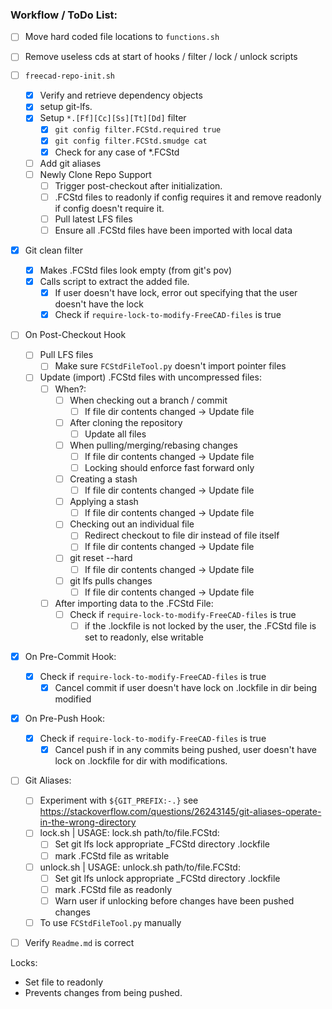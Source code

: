 ### Workflow / ToDo List:
- [ ] Move hard coded file locations to `functions.sh`

- [ ] Remove useless cds at start of hooks / filter / lock / unlock scripts

- [ ] `freecad-repo-init.sh`
    - [x] Verify and retrieve dependency objects
    - [x] setup git-lfs.
    - [x] Setup `*.[Ff][Cc][Ss][Tt][Dd]` filter
		- [x] `git config filter.FCStd.required true`
		- [x] `git config filter.FCStd.smudge cat`
		- [x] Check for any case of *.FCStd
	- [ ] Add git aliases
	- [ ] Newly Clone Repo Support
		- [ ] Trigger post-checkout after initialization.
		- [ ] .FCStd files to readonly if config requires it and remove readonly if config doesn't require it.
		- [ ] Pull latest LFS files
		- [ ] Ensure all .FCStd files have been imported with local data

- [x] Git clean filter
    - [x] Makes .FCStd files look empty (from git's pov)
    - [x] Calls script to extract the added file.
		- [x] If user doesn't have lock, error out specifying that the user doesn't have the lock
		- [x] Check if `require-lock-to-modify-FreeCAD-files` is true

- [ ] On Post-Checkout Hook
    - [ ] Pull LFS files
		- [ ] Make sure `FCStdFileTool.py` doesn't import pointer files
	- [ ] Update (import) .FCStd files with uncompressed files:
		- [ ] When?:
			- [ ] When checking out a branch / commit
				- [ ] If file dir contents changed -> Update file
			- [ ] After cloning the repository
				- [ ] Update all files
			- [ ] When pulling/merging/rebasing changes
				- [ ] If file dir contents changed -> Update file
				- [ ] Locking should enforce fast forward only
			- [ ] Creating a stash
				- [ ] If file dir contents changed -> Update file
			- [ ] Applying a stash
				- [ ] If file dir contents changed -> Update file
			- [ ] Checking out an individual file
				- [ ] Redirect checkout to file dir instead of file itself
				- [ ] If file dir contents changed -> Update file
			- [ ] git reset --hard
				- [ ] If file dir contents changed -> Update file
			- [ ] git lfs pulls changes
				- [ ] If file dir contents changed -> Update file
		- [ ] After importing data to the .FCStd File:
			- [ ] Check if `require-lock-to-modify-FreeCAD-files` is true
				- [ ] if the .lockfile is not locked by the user, the .FCStd file is set to readonly, else writable

- [x] On Pre-Commit Hook:
	- [x] Check if `require-lock-to-modify-FreeCAD-files` is true
		- [x] Cancel commit if user doesn't have lock on .lockfile in dir being modified

- [x] On Pre-Push Hook:
	- [x] Check if `require-lock-to-modify-FreeCAD-files` is true
		- [x] Cancel push if in any commits being pushed, user doesn't have lock on .lockfile for dir with modifications.

- [ ] Git Aliases:
	- [ ] Experiment with `${GIT_PREFIX:-.}` see https://stackoverflow.com/questions/26243145/git-aliases-operate-in-the-wrong-directory
	- [ ] lock.sh | USAGE: lock.sh path/to/file.FCStd:
		- [ ] Set git lfs lock appropriate _FCStd directory .lockfile
		- [ ] mark .FCStd file as writable
	- [ ] unlock.sh | USAGE: unlock.sh path/to/file.FCStd:
		- [ ] Set git lfs unlock appropriate _FCStd directory .lockfile
		- [ ] mark .FCStd file as readonly
		- [ ] Warn user if unlocking before changes have been pushed changes
	- [ ] To use `FCStdFileTool.py` manually

- [ ] Verify `Readme.md` is correct

Locks:
 - Set file to readonly
 - Prevents changes from being pushed.